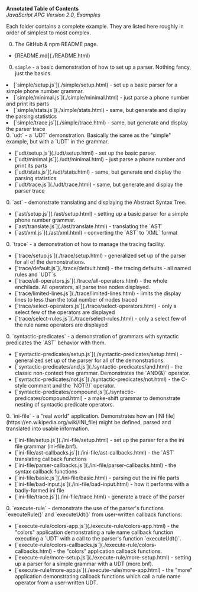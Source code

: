 **Annotated Table of Contents**<br>
*JavaScript APG Version 2.0, Examples*

Each folder contains a complete example.
They are listed here roughly in order of simplest to most complex.

0. The GitHub & npm README page.
<ul>
<li>[README.md](./README.html)</li>
</ul>

0. `simple` - a basic demonstration of how to set up a parser. Nothing fancy, just the basics.<ul>
<li>[`simple/setup.js`](./simple/setup.html) - set up a basic parser for a simple phone number grammar.</li>
<li>[`simple/minimal.js`](./simple/minimal.html) - just parse a phone number and print its parts</li>
<li>[`simple/stats.js`](./simple/stats.html) - same, but generate and display the parsing statistics</li>
<li>[`simple/trace.js`](./simple/trace.html) - same, but generate and display the parser trace</li>
</ul>
0. `udt` - a `UDT` demonstration. Basically the same as the "simple" example, but with a `UDT` in the grammar.<ul>
<li>[`udt/setup.js`](./udt/setup.html) - set up the basic parser.</li>
<li>[`udt/minimal.js`](./udt/minimal.html) - just parse a phone number and print its parts</li>
<li>[`udt/stats.js`](./udt/stats.html) - same, but generate and display the parsing statistics</li>
<li>[`udt/trace.js`](./udt/trace.html) - same, but generate and display the parser trace</li>
</ul>
0. `ast` - demonstrate translating and displaying the Abstract Syntax Tree.
<ul>
<li>[`ast/setup.js`](./ast/setup.html) - setting up a basic parser for a simple phone number grammar.</li>
<li>[`ast/translate.js`](./ast/translate.html) - translating the `AST`</li>
<li>[`ast/xml.js`](./ast/xml.html) - converting the `AST` to `XML` format</li>
</ul>
0. `trace` - a demonstration of how to manage the tracing facility.<ul>
<li>[`trace/setup.js`](./trace/setup.html) - generalized set up of the parser
 for all of the demonstrations.</li>
<li>[`trace/default.js`](./trace/default.html) - the tracing defaults - all named rules and `UDT`s</li>
<li>[`trace/all-operators.js`](./trace/all-operators.html) - the whole enchilada.
 All operators, all parse tree nodes displayed.</li>
<li>[`trace/limited-lines.js`](./trace/limited-lines.html) - limits the display lines to less
 than the total number of nodes traced</li>
<li>[`trace/select-operators.js`](./trace/select-operators.html) - only a select few of the operators are displayed</li>
<li>[`trace/select-rules.js`](./trace/select-rules.html) - only a select few of the rule name operators are displayed</li>
</ul>
0. `syntactic-predicates` - a demonstration of grammars with syntactic predicates the `AST`
behavior with them.<ul>
<li>[`syntactic-predicates/setup.js`](./syntactic-predicates/setup.html) - generalized set up of the parser
 for all of the demonstrations.</li>
<li>[`syntactic-predicates/and.js`](./syntactic-predicates/and.html) - the classic non-context free grammar.
Demonstrates the `AND(&)` operator.</li>
<li>[`syntactic-predicates/not.js`](./syntactic-predicates/not.html) - the C-style comment and the `NOT(!)` operator.</li>
<li>[`syntactic-predicates/compound.js`](./syntactic-predicates/compound.html) - 
a make-shift grammar to demonstrate nesting of syntactic predicate operators.</li>
</ul>
0. `ini-file` - a "real world" application. Demonstrates how an [INI file](https://en.wikipedia.org/wiki/INI_file)
might be defined, parsed and translated into usable information.<ul>
<li>[`ini-file/setup.js`](./ini-file/setup.html) - set up the parser for a the ini file grammar (ini-file.bnf).</li>
<li>[`ini-file/ast-callbacks.js`](./ini-file/ast-callbacks.html) - the `AST` translating callback functions</li>
<li>[`ini-file/parser-callbacks.js`](./ini-file/parser-callbacks.html) - the syntax callback functions</li>
<li>[`ini-file/basic.js`](./ini-file/basic.html) - parsing out the ini file parts</li>
<li>[`ini-file/bad-input.js`](./ini-file/bad-input.html) - how it performs with a badly-formed ini file</li>
<li>[`ini-file/trace.js`](./ini-file/trace.html) - generate a trace of the parser</li>
</ul>
0. `execute-rule` - demonstrate the use of the parser's functions `executeRule()` and `executeUdt()`
from user-written callback functions.
<ul>
<li>[`execute-rule/colors-app.js`](./execute-rule/colors-app.html) - the "colors" application  demonstrating a rule name callback function executing a `UDT` with a call to the parser's function `executeUdt()`.</li>
<li>[`execute-rule/colors-callbacks.js`](./execute-rule/colors-callbacks.html) - the "colors" application
callback functions.</li>
<li>[`execute-rule/more-setup.js`](./execute-rule/more-setup.html) - setting up a parser for a
 simple grammar with a UDT (more.bnf).</li>
<li>[`execute-rule/more-app.js`](./execute-rule/more-app.html) - the "more" application demonstrating callback functions
which call a rule name operator from a user-written UDT.</li>
</ul>
